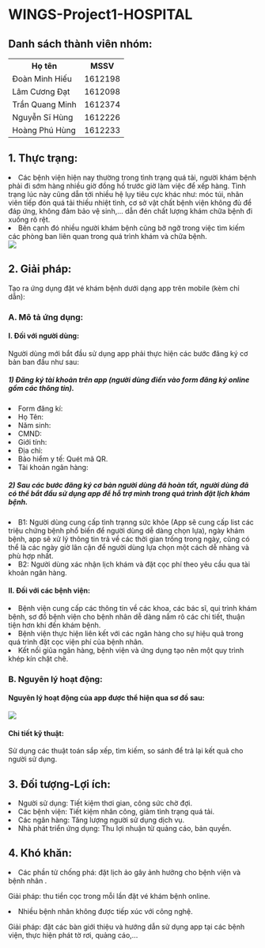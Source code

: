 <!DOCTYPE html>
<html>
<head>

</head>
<body>
<h1>WINGS-Project1-HOSPITAL</h1>
<h2> Danh sách thành viên nhóm: </h2>
   <table style="width:100%">
  <tr>
    <th>Họ tên</th>
    <th>MSSV</th> 
  </tr>
  <tr>
    <td>Đoàn Minh Hiếu</td>
    <td>1612198</td>



  </tr>
  <tr>
    <td>Lâm Cương Đạt</td>
    <td>1612098</td> 


  </tr>
  <tr>
        <td>Trần Quang Minh</td> 
        <td>1612374</td>
  </tr>
  <tr>
        <td>Nguyễn Sĩ Hùng</td> 
        <td>1612226</td>
  </tr>
  <tr>
        <td>Hoàng Phú Hùng</td> 
        <td>1612233</td>
  </tr>
</table>
<h2>1. Thực trạng:</h2>
<li> Các bệnh viện hiện nay thường trong tình trạng quá tải, người khám bệnh phải đi sớm hàng nhiều giờ đồng hồ trước giờ làm việc để xếp hàng. Tình trạng lúc này cũng dẫn tới nhiều hệ lụy tiêu cực khác như: móc túi, nhân viên tiếp đón quá tải thiếu nhiệt tình, cơ sở vật chất bệnh viện không đủ để đáp ứng, không đảm bảo vệ sinh,... dẫn đén chất lượng khám chữa bệnh đi xuống rõ rệt.</li>
<li>Bên cạnh đó nhiều người khám bệnh cũng bỡ ngỡ trong việc tìm kiếm các phòng ban liên quan trong quá trình khám và chữa bệnh. </li>
<img src="https://github.com/nmcntt2-cntn2016/project1-wings/blob/master/ThucTrang_SoDo.png" />


<h2>2. Giải pháp:</h2>
<p>Tạo ra ứng dụng đặt vé khám bệnh dưới dạng app trên mobile (kèm chỉ dẫn):
<h3>A. Mô tả ứng dụng:</h3>
<h4>I. Đối với người dùng:</h4>
<p>Người dùng mới bắt đầu sử dụng app phải thực hiện các bước đăng ký cơ bản ban đầu như sau:</p>
<h5>1) Đăng ký tài khoản trên app (người dùng điền vào form đăng ký online gồm các thông tin).</h5>
<li>Form đăng kí: </li>
<li>Họ Tên: </li>
<li>Năm sinh: </li>
<li>CMND: </li>
<li>Giới tính: </li>
<li>Địa chỉ: </li>
<li>Bảo hiểm y tế: Quét mã QR.</li>
<li>Tài khoản ngân hàng: </li>
<h5>2) Sau các bước đăng ký cơ bản người dùng đã hoàn tất, người dùng đã có thể bắt đầu sử dụng app để hỗ trợ mình trong quá trình đặt lịch khám bệnh.</h5>
<li>B1: Người dùng cung cấp tình trạnng sức khỏe (App sẽ cung cấp list các triệu chứng bệnh phổ biến để người dùng dễ dàng chọn lựa), ngày khám bệnh, app sẽ xử lý thông tin trả về các thời gian trống trong ngày, cũng có thể là các ngày giờ lân cận để người dùng lựa chọn một cách dễ nhàng và phù hợp nhất.</li>
<li>B2: Người dùng xác nhận lịch khám và đặt cọc phí theo yêu cầu qua tài khoản ngân hàng.</li>
<h4>II. Đối với các bệnh viện:</h4>
<li>Bệnh viện cung cấp các thông tin về các khoa, các bác sĩ, qui trình khám bệnh, sơ đồ bệnh viện cho bệnh nhân dễ dàng nắm rõ các chi tiết, thuận tiện hơn khi đến khám bệnh.</li>
<li>Bệnh viện thực hiện liên kết với các ngân hàng cho sự hiệu quả trong quá trình đặt cọc viện phí của bệnh nhân.</li>
<li>Kết nối giũa ngân hàng, bệnh viện và ứng dụng tạo nên một quy trình khép kín chặt chẽ.</li>
<h3>B. Nguyên lý hoạt động:</h3>
<h4>Nguyên lý hoạt động của app được thể hiện qua sơ đồ sau: </h4>
<img src="https://github.com/nmcntt2-cntn2016/project1-wings/blob/master/NguyenLyHoatDong_SoDo.png" />


<h4>Chi tiết kỹ thuật:</h4>
<p>Sử dụng các thuật toán sắp xếp, tìm kiếm, so sánh để trả lại kết quả cho người sử dụng.</p>

<h2>3. Đối tượng-Lợi ích:</h2>
<li>Người sử dụng: Tiết kiệm thơi gian, công sức chờ đợi.</li>
<li>Các bệnh viện: Tiết kiệm nhân công, giảm tình trạng quá tải.</li>
<li>Các ngân hàng: Tăng lượng người sử dụng dịch vụ.</li>
<li>Nhà phát triển ứng dụng: Thu lợi nhuận từ quảng cáo, bản quyền.</li>

<h2>4. Khó khăn:</h2>
<li>Các phần tử chống phá: đặt lịch ảo gây ảnh hưởng cho bệnh viện và bệnh nhân .</li>
<p>   Giải pháp: thu tiền cọc trong mỗi lần đặt vé khám bệnh online.</p>
<li>Nhiều bệnh nhân không được tiếp xúc với công nghệ.</li>
<p>   Giải pháp: đặt các bàn giới thiệu và hướng dẫn sử dụng app tại các bệnh viện, thực hiện phát tờ rơi, quảng cáo,...</p>
</body>
</html>
